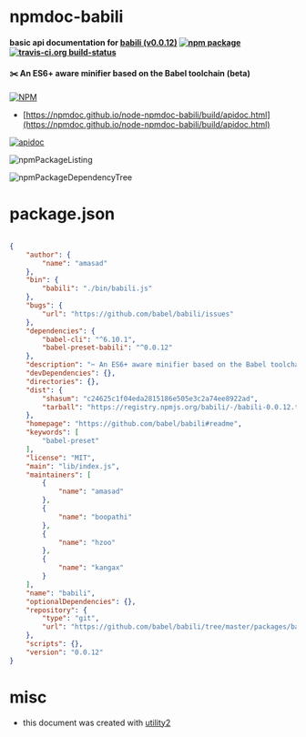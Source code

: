 # npmdoc-babili

#### basic api documentation for  [babili (v0.0.12)](https://github.com/babel/babili#readme)  [![npm package](https://img.shields.io/npm/v/npmdoc-babili.svg?style=flat-square)](https://www.npmjs.org/package/npmdoc-babili) [![travis-ci.org build-status](https://api.travis-ci.org/npmdoc/node-npmdoc-babili.svg)](https://travis-ci.org/npmdoc/node-npmdoc-babili)

#### ✂️ An ES6+ aware minifier based on the Babel toolchain (beta)

[![NPM](https://nodei.co/npm/babili.png?downloads=true&downloadRank=true&stars=true)](https://www.npmjs.com/package/babili)

- [https://npmdoc.github.io/node-npmdoc-babili/build/apidoc.html](https://npmdoc.github.io/node-npmdoc-babili/build/apidoc.html)

[![apidoc](https://npmdoc.github.io/node-npmdoc-babili/build/screenCapture.buildCi.browser.%252Ftmp%252Fbuild%252Fapidoc.html.png)](https://npmdoc.github.io/node-npmdoc-babili/build/apidoc.html)

![npmPackageListing](https://npmdoc.github.io/node-npmdoc-babili/build/screenCapture.npmPackageListing.svg)

![npmPackageDependencyTree](https://npmdoc.github.io/node-npmdoc-babili/build/screenCapture.npmPackageDependencyTree.svg)



# package.json

```json

{
    "author": {
        "name": "amasad"
    },
    "bin": {
        "babili": "./bin/babili.js"
    },
    "bugs": {
        "url": "https://github.com/babel/babili/issues"
    },
    "dependencies": {
        "babel-cli": "^6.10.1",
        "babel-preset-babili": "^0.0.12"
    },
    "description": "✂️ An ES6+ aware minifier based on the Babel toolchain (beta)",
    "devDependencies": {},
    "directories": {},
    "dist": {
        "shasum": "c24625c1f04eda2815186e505e3c2a74ee8922ad",
        "tarball": "https://registry.npmjs.org/babili/-/babili-0.0.12.tgz"
    },
    "homepage": "https://github.com/babel/babili#readme",
    "keywords": [
        "babel-preset"
    ],
    "license": "MIT",
    "main": "lib/index.js",
    "maintainers": [
        {
            "name": "amasad"
        },
        {
            "name": "boopathi"
        },
        {
            "name": "hzoo"
        },
        {
            "name": "kangax"
        }
    ],
    "name": "babili",
    "optionalDependencies": {},
    "repository": {
        "type": "git",
        "url": "https://github.com/babel/babili/tree/master/packages/babili"
    },
    "scripts": {},
    "version": "0.0.12"
}
```



# misc
- this document was created with [utility2](https://github.com/kaizhu256/node-utility2)
